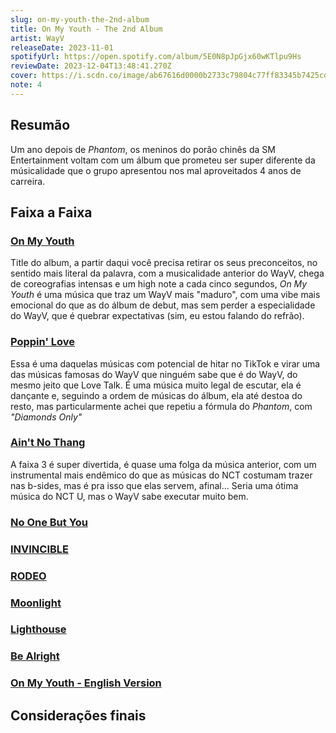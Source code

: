 ```yaml
---
slug: on-my-youth-the-2nd-album
title: On My Youth - The 2nd Album
artist: WayV
releaseDate: 2023-11-01
spotifyUrl: https://open.spotify.com/album/5E0N8pJpGjx60wKTlpu9Hs
reviewDate: 2023-12-04T13:48:41.270Z
cover: https://i.scdn.co/image/ab67616d0000b2733c79804c77ff83345b7425cd
note: 4
---
```


## Resumão

Um ano depois de _Phantom_, os meninos do porão chinês da SM Entertainment voltam com
um álbum que prometeu ser super diferente da músicalidade que o grupo apresentou nos
mal aproveitados 4 anos de carreira.

## Faixa a Faixa

### [On My Youth](https://open.spotify.com/track/2XVtXrEu5C8V38u22Xt2Yy)

Title do album, a partir daqui você precisa retirar os seus preconceitos,
no sentido mais literal da palavra, com a musicalidade anterior do WayV,
chega de coreografias intensas e um high note a cada cinco segundos, _On My Youth_
é uma música que traz um WayV mais "maduro", com uma vibe mais emocional do que
as do álbum de debut, mas sem perder a especialidade do WayV, que é quebrar expectativas
(sim, eu estou falando do refrão).

### [Poppin' Love](https://open.spotify.com/track/7lMMU46D1is2fvc5CZhhAM)

Essa é uma daquelas músicas com potencial de hitar no TikTok e virar uma das
músicas famosas do WayV que ninguém sabe que é do WayV,
do mesmo jeito que Love Talk. É uma música muito legal de escutar, ela é dançante
e, seguindo a ordem de músicas do álbum, ela até destoa do resto, mas particularmente
achei que repetiu a fórmula do _Phantom_, com _"Diamonds Only"_

### [Ain't No Thang](https://open.spotify.com/track/4udm7pXLOtZiuEhWByJAPC)

A faixa 3 é super divertida, é quase uma folga da música anterior, com um instrumental
mais endêmico do que as músicas do NCT costumam trazer nas b-sides, mas é pra isso que elas servem,
afinal... Seria uma ótima música do NCT U, mas o WayV sabe executar muito bem.

### [No One But You](https://open.spotify.com/track/5xWt3H5V105vBkAe4IzFqt)

### [INVINCIBLE](https://open.spotify.com/track/3gE8a2MYfwb4WBbEQFD25i)

### [RODEO](https://open.spotify.com/track/3ekOQ88PAWfC2IrNb8koJe)

### [Moonlight](https://open.spotify.com/track/3gTMZvfiqvg5zq2V5gO8g0)

### [Lighthouse](https://open.spotify.com/track/3z4fGp3zP8dINj4s6fSRdW)

### [Be Alright](https://open.spotify.com/track/4nx1ofp6LiFPZCWM952mXG)

### [On My Youth - English Version](https://open.spotify.com/track/3aybnlPK0zZK2YRmlRm0Ph)

## Considerações finais
